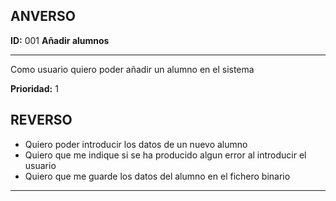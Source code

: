 ## ANVERSO


**ID:** 001 **Añadir alumnos**

---

Como usuario quiero poder añadir un alumno en el sistema

**Prioridad:** 1



## REVERSO

* Quiero poder introducir los datos de un nuevo alumno
* Quiero que me indique si se ha producido algun error al introducir el usuario
* Quiero que me guarde los datos del alumno en el fichero binario
---


